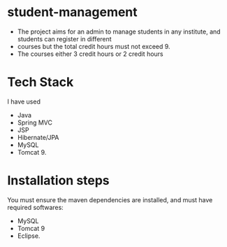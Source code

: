 # student-management
* The project aims for an admin to manage students in any institute, and students can register in different
* courses but the total credit hours must not exceed 9.
* The courses either 3 credit hours or 2 credit hours

# Tech Stack
I have used 
* Java
* Spring MVC
* JSP
* Hibernate/JPA
* MySQL
* Tomcat 9.

# Installation steps
You must ensure the maven dependencies are installed, and must have required softwares:
* MySQL
* Tomcat 9
* Eclipse.
